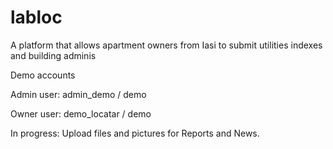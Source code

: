 # labloc
A platform that allows apartment owners from Iasi to submit utilities indexes and building adminis

Demo accounts

Admin user: admin_demo / demo 

Owner user: demo_locatar / demo


In progress: Upload files and pictures for Reports and News.

